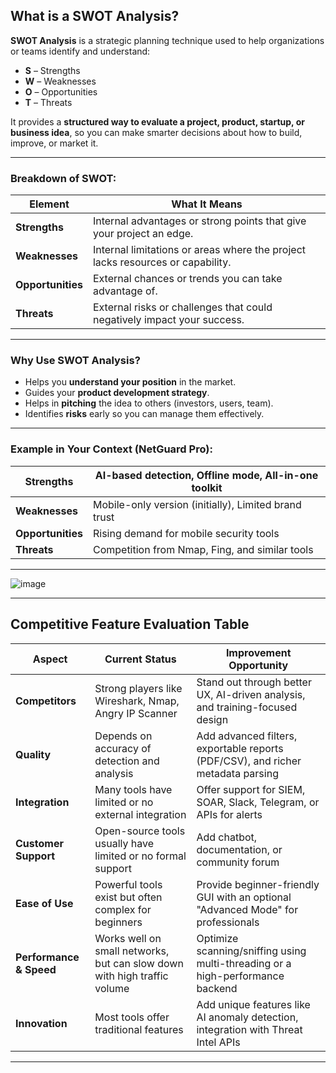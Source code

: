 
##  What is a SWOT Analysis?

**SWOT Analysis** is a strategic planning technique used to help organizations or teams identify and understand:

* **S** – Strengths
* **W** – Weaknesses
* **O** – Opportunities
* **T** – Threats

It provides a **structured way to evaluate a project, product, startup, or business idea**, so you can make smarter decisions about how to build, improve, or market it.

---

###  Breakdown of SWOT:

| **Element**          | **What It Means**                                                              |
| -------------------- | ------------------------------------------------------------------------------ |
|  **Strengths**      | Internal advantages or strong points that give your project an edge.           |
|  **Weaknesses**    | Internal limitations or areas where the project lacks resources or capability. |
|  **Opportunities** | External chances or trends you can take advantage of.                          |
|  **Threats**       | External risks or challenges that could negatively impact your success.        |

---

###  Why Use SWOT Analysis?

* Helps you **understand your position** in the market.
* Guides your **product development strategy**.
* Helps in **pitching** the idea to others (investors, users, team).
* Identifies **risks** early so you can manage them effectively.

---

###  Example in Your Context (NetGuard Pro):

| **Strengths**     | AI-based detection, Offline mode, All-in-one toolkit |
| ----------------- | ---------------------------------------------------- |
| **Weaknesses**    | Mobile-only version (initially), Limited brand trust |
| **Opportunities** | Rising demand for mobile security tools              |
| **Threats**       | Competition from Nmap, Fing, and similar tools       |

---



![image](https://github.com/user-attachments/assets/a9fc455a-47d3-4e0c-938f-4b528b929b60)


---

##  **Competitive Feature Evaluation Table**

| **Aspect**              | **Current Status**                                                       | **Improvement Opportunity**                                                       |
| ----------------------- | ------------------------------------------------------------------------ | --------------------------------------------------------------------------------- |
| **Competitors**         | Strong players like Wireshark, Nmap, Angry IP Scanner                    | Stand out through better UX, AI-driven analysis, and training-focused design      |
| **Quality**             | Depends on accuracy of detection and analysis                            | Add advanced filters, exportable reports (PDF/CSV), and richer metadata parsing   |
| **Integration**         | Many tools have limited or no external integration                       | Offer support for SIEM, SOAR, Slack, Telegram, or APIs for alerts                 |
| **Customer Support**    | Open-source tools usually have limited or no formal support              | Add chatbot, documentation, or community forum                                    |
| **Ease of Use**         | Powerful tools exist but often complex for beginners                     | Provide beginner-friendly GUI with an optional "Advanced Mode" for professionals  |
| **Performance & Speed** | Works well on small networks, but can slow down with high traffic volume | Optimize scanning/sniffing using multi-threading or a high-performance backend    |
| **Innovation**          | Most tools offer traditional features                                    | Add unique features like AI anomaly detection, integration with Threat Intel APIs |

---



